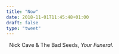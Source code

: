 ```yaml
---
title: "Now"
date: 2018-11-01T11:45:48+01:00
draft: false
type: "tweet"
---
```

<a href="https://itunes.apple.com/fr/album/your-funeral-my-trial-2009-remastered-version/1143245875" type="application/rss+xml" class="iconfont icon-music" title="rss"></a> &nbsp; Nick Cave & The Bad Seeds, *Your Funeral*.
